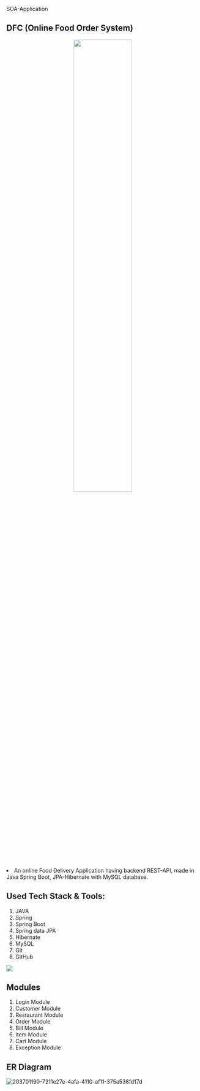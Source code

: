 SOA-Application

## DFC (Online Food Order System)

<p align="center">
  <img style="width:55%;" src=https://media4.giphy.com/media/7qWF0zp5sXDFyqup0y/giphy.gif?cid=6c09b9520lx5betbilx0fpv8sitjntpjsjmn7pz2ml12pnjw&ep=v1_stickers_related&rid=giphy.gif&ct=s />
</p>


<li>An online Food Delivery Application having backend REST-API, made in Java Spring Boot, JPA-Hibernate with MySQL database.

 
## Used Tech Stack & Tools:
1. JAVA
2. Spring
3. Spring Boot
4. Spring data JPA
5. Hibernate
6. MySQL
7. Git
8. GitHub

[![](https://skillicons.dev/icons?i=java,spring,hibernate,mysql,git,github)]()

## Modules
1. Login Module
2. Customer Module
3. Restaurant Module
4. Order Module
5. Bill Module
6. Item Module
7. Cart Module
8. Exception Module


## ER Diagram
![203701190-7211e27e-4afa-4110-af11-375a538fd17d](https://github.com/nitali-08/SOA-Application/assets/97014713/1807c054-b307-4fd1-9870-6ff59b26bdaa)
